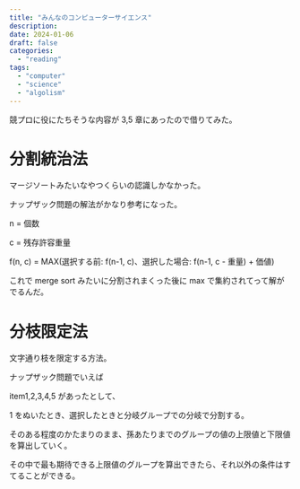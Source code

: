 ```yaml
---
title: "みんなのコンピューターサイエンス"
description:
date: 2024-01-06
draft: false
categories:
  - "reading"
tags:
  - "computer"
  - "science"
  - "algolism"
---
```


競プロに役にたちそうな内容が 3,5 章にあったので借りてみた。

# 分割統治法

マージソートみたいなやつくらいの認識しかなかった。

ナップザック問題の解法がかなり参考になった。

n = 個数

c = 残存許容重量

f(n, c) = MAX(選択する前: f(n-1, c)、選択した場合: f(n-1, c - 重量) + 価値)

これで merge sort みたいに分割されまくった後に max で集約されてって解がでるんだ。

# 分枝限定法

文字通り枝を限定する方法。

ナップザック問題でいえば

item1,2,3,4,5 があったとして、

1 をぬいたとき、選択したときと分岐グループでの分岐で分割する。

そのある程度のかたまりのまま、孫あたりまでのグループの値の上限値と下限値を算出していく。

その中で最も期待できる上限値のグループを算出できたら、それ以外の条件はすてることができる。
